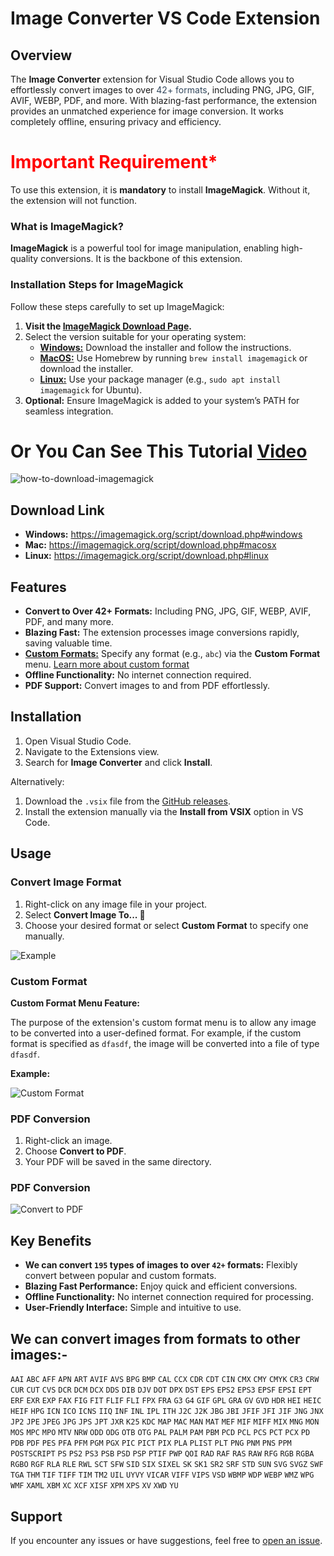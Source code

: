 # Image Converter VS Code Extension

## Overview
The <span style="font-weight:bold;">Image Converter</span> extension for Visual Studio Code allows you to effortlessly convert images to over <span style="color:#34495e;">42+ formats</span>, including PNG, JPG, GIF, AVIF, WEBP, PDF, and more. With blazing-fast performance, the extension provides an unmatched experience for image conversion. It works completely offline, ensuring privacy and efficiency.

## <h1 style="color:red;">Important Requirement*</h1>
To use this extension, it is <span style="font-weight:bold;">mandatory</span> to install **ImageMagick**. Without it, the extension will not function.

### What is ImageMagick?
**ImageMagick** is a powerful tool for image manipulation, enabling high-quality conversions. It is the backbone of this extension.

### Installation Steps for ImageMagick
Follow these steps carefully to set up ImageMagick:

1. **Visit the <a href="https://imagemagick.org/script/download.php">ImageMagick Download Page</a>.**
2. Select the version suitable for your operating system:
   - <span style="color:#34495e;"><a href="https://imagemagick.org/script/download.php#windows" target="_blank" title="Click Hare and Download"> **Windows:**</a> </span> Download the installer and follow the instructions.
   - <span style="color:#34495e;"><a href="https://imagemagick.org/script/download.php#macosx" target="_blank" title="Click Hare and Download">**MacOS:**</a></span> Use Homebrew by running `brew install imagemagick` or download the installer.
   - <span style="color:#34495e;"><a href="https://imagemagick.org/script/download.php#linux" target="_blank" title="Click Hare and Download">**Linux:**</a></span> Use your package manager (e.g., `sudo apt install imagemagick` for Ubuntu).
3. **Optional:** Ensure ImageMagick is added to your system’s PATH for seamless integration.
<h1>Or You Can See This Tutorial <a href="https://d3v55qvjb2v012.cloudfront.net/g4X4/2025/01/04/12/01/cTVflVneOMr/sc.mp4?srcid=cTVflVneOMr&Policy=eyJTdGF0ZW1lbnQiOlt7IlJlc291cmNlIjoiaHR0cHM6Ly9kM3Y1NXF2amIydjAxMi5jbG91ZGZyb250Lm5ldC9nNFg0LzIwMjUvMDEvMDQvMTIvMDEvY1RWZmxWbmVPTXIvc2MubXA0P3NyY2lkPWNUVmZsVm5lT01yIiwiQ29uZGl0aW9uIjp7IkRhdGVMZXNzVGhhbiI6eyJBV1M6RXBvY2hUaW1lIjoxNzM2MDkxMDk0fX19XX0_&Signature=gcx~5xH4ATgtwhpsq0eQTezkYZDXR36nGMVqvSs1YFvSmz0nTgHRFe2R3rJp51th6KwJN2R0YqQfAm8uB10FTnWiulwWKMxgoSXRD7jOvLR87HEKxjgZJWRoJa1g4PGsyBWiTjqtoZgJFPrqDzYom2AEjN-l0lwUJCApZBtprV0_&Key-Pair-Id=APKAI4E2RN57D46ONMEQ">Video</a> </h1>

<img src="https://i.ibb.co.com/Nm8xCxw/how-to-download-imagemagick.gif" alt="how-to-download-imagemagick" >

## Download Link
- **Windows:** <a href="https://imagemagick.org/script/download.php#windows">https://imagemagick.org/script/download.php#windows</a>
- **Mac:** <a href="https://imagemagick.org/script/download.php#macosx">https://imagemagick.org/script/download.php#macosx</a>
- **Linux:** <a href="https://imagemagick.org/script/download.php#linux">https://imagemagick.org/script/download.php#linux</a>

## Features
- **Convert to Over 42+ Formats:** Including PNG, JPG, GIF, WEBP, AVIF, PDF, and many more.
- **Blazing Fast:** The extension processes image conversions rapidly, saving valuable time.
- **<a href="#custom" style="scroll-behavior: smooth;">Custom Formats:</a>** Specify any format (e.g., `abc`) via the <span style="font-weight:bold;">Custom Format</span> menu. <a href="#custom" style="scroll-behavior: smooth;">Learn more about custom format</a> 
- **Offline Functionality:** No internet connection required.
- **PDF Support:** Convert images to and from PDF effortlessly.

## Installation
1. Open Visual Studio Code.
2. Navigate to the Extensions view.
3. Search for <span style="font-weight:bold;">Image Converter</span> and click **Install**.

Alternatively:
1. Download the `.vsix` file from the [GitHub releases](https://github.com/thesakibalhasan/image-convert).
2. Install the extension manually via the <span style="font-weight:bold;">Install from VSIX</span> option in VS Code.

## Usage
### Convert Image Format
1. Right-click on any image file in your project.
2. Select <span style="font-weight:bold;">Convert Image To... 🔄</span>
3. Choose your desired format or select <span style="font-weight:bold;">Custom Format</span> to specify one manually.

<img src="https://i.ibb.co.com/2txd7PV/convert-to-any-format.gif" alt="Example" >

### <div id="custom"> Custom Format</div>



**Custom Format Menu Feature:**

The purpose of the extension's custom format menu is to allow any image to be converted into a user-defined format. For example, if the custom format is specified as `dfasdf`, the image will be converted into a file of type `dfasdf`. 

**Example:**

<img src="https://i.ibb.co.com/Nm8xCxw/how-to-download-imagemagick.gif" alt="Custom Format">




### PDF Conversion
1. Right-click an image.
2. Choose <span style="font-weight:bold;">Convert to PDF</span>.
3. Your PDF will be saved in the same directory.

### PDF Conversion
<img src="https://i.ibb.co.com/7tNcRfY/convert-to-pdf.gif" alt="Convert to PDF">


## Key Benefits
- **We can convert ``195`` types of images to over ``42+`` formats:** Flexibly convert between popular and custom formats.
- **Blazing Fast Performance:** Enjoy quick and efficient conversions.
- **Offline Functionality:** No internet connection required for processing.
- **User-Friendly Interface:** Simple and intuitive to use.
 

## We can convert images from formats to other images:-
``AAI``
``ABC``
``AFF``
``APN``
``ART``
``AVIF``
``AVS``
``BPG``
``BMP``
``CAL``
``CCX``
``CDR``
``CDT``
``CIN``
``CMX``
``CMY``
``CMYK``
``CR3``
``CRW``
``CUR``
``CUT``
``CVS``
``DCR``
``DCM``
``DCX``
``DDS``
``DIB``
``DJV``
``DOT``
``DPX``
``DST``
``EPS``
``EPS2``
``EPS3``
``EPSF``
``EPSI``
``EPT``
``ERF``
``EXR``
``EXP``
``FAX``
``FIG``
``FIT``
``FLIF``
``FLI``
``FPX``
``FRA``
``G3``
``G4``
``GIF``
``GPL``
``GRA``
``GV``
``GVD``
``HDR``
``HEI``
``HEIC``
``HEIF``
``HPG``
``ICN``
``ICO``
``ICNS``
``IIQ``
``INF``
``INL``
``IPL``
``ITH``
``J2C``
``J2K``
``JBG``
``JBI``
``JFIF``
``JFI``
``JIF``
``JNG``
``JNX``
``JP2``
``JPE``
``JPEG``
``JPG``
``JPS``
``JPT``
``JXR``
``K25``
``KDC``
``MAP``
``MAC``
``MAN``
``MAT``
``MEF``
``MIF``
``MIFF``
``MIX``
``MNG``
``MON``
``MOS``
``MPC``
``MPO``
``MTV``
``NRW``
``ODD``
``ODG``
``OTB``
``OTG``
``PAL``
``PALM``
``PAM``
``PBM``
``PCD``
``PCL``
``PCS``
``PCT``
``PCX``
``PD``
``PDB``
``PDF``
``PES``
``PFA``
``PFM``
``PGM``
``PGX``
``PIC``
``PICT``
``PIX``
``PLA``
``PLIST``
``PLT``
``PNG``
``PNM``
``PNS``
``PPM``
``POSTSCRIPT``
``PS``
``PS2``
``PS3``
``PSB``
``PSD``
``PSP``
``PTIF``
``PWP``
``QOI``
``RAD``
``RAF``
``RAS``
``RAW``
``RFG``
``RGB``
``RGBA``
``RGBO``
``RGF``
``RLA``
``RLE``
``RWL``
``SCT``
``SFW``
``SID``
``SIX``
``SIXEL``
``SK``
``SK1``
``SR2``
``SRF``
``STD``
``SUN``
``SVG``
``SVGZ``
``SWF``
``TGA``
``THM``
``TIF``
``TIFF``
``TIM``
``TM2``
``UIL``
``UYVY``
``VICAR``
``VIFF``
``VIPS``
``VSD``
``WBMP``
``WDP``
``WEBP``
``WMZ``
``WPG``
``WMF``
``XAML``
``XBM``
``XC``
``XCF``
``XISF``
``XPM``
``XPS``
``XV``
``XWD``
``YU``


## Support
If you encounter any issues or have suggestions, feel free to [open an issue](https://github.com/thesakibalhasan/image-convert/issues).


